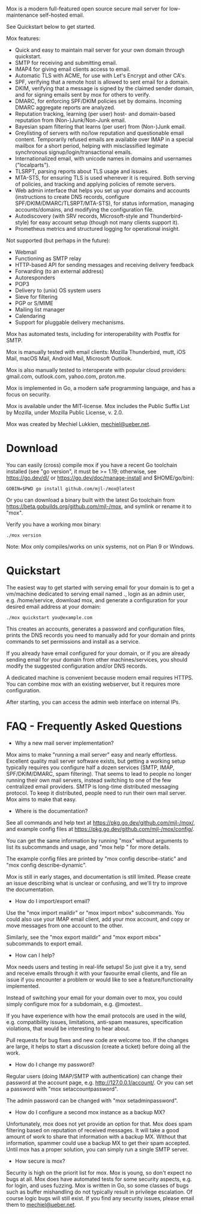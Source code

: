 Mox is a modern full-featured open source secure mail server for low-maintenance self-hosted email.

See Quickstart below to get started.

Mox features:

- Quick and easy to maintain mail server for your own domain through quickstart.
- SMTP for receiving and submitting email.
- IMAP4 for giving email clients access to email.
- Automatic TLS with ACME, for use with Let's Encrypt and other CA's.
- SPF, verifying that a remote host is allowed to sent email for a domain.
- DKIM, verifying that a message is signed by the claimed sender domain,
  and for signing emails sent by mox for others to verify.
- DMARC, for enforcing SPF/DKIM policies set by domains. Incoming DMARC
  aggregate reports are analyzed.
- Reputation tracking, learning (per user) host- and domain-based reputation from
  (Non-)Junk/Non-Junk email.
- Bayesian spam filtering that learns (per user) from (Non-)Junk email.
- Greylisting of servers with no/low reputation and questionable email content.
  Temporarily refused emails are available over IMAP in a special mailbox for a
  short period, helping with misclassified legimate synchronous
  signup/login/transactional emails.
- Internationalized email, with unicode names in domains and usernames
  ("localparts").
- TLSRPT, parsing reports about TLS usage and issues.
- MTA-STS, for ensuring TLS is used whenever it is required. Both serving of
  policies, and tracking and applying policies of remote servers.
- Web admin interface that helps you set up your domains and accounts
  (instructions to create DNS records, configure
  SPF/DKIM/DMARC/TLSRPT/MTA-STS), for status information, managing
  accounts/domains, and modifying the configuration file.
- Autodiscovery (with SRV records, Microsoft-style and Thunderbird-style) for
  easy account setup (though not many clients support it).
- Prometheus metrics and structured logging for operational insight.

Not supported (but perhaps in the future):

- Webmail
- Functioning as SMTP relay
- HTTP-based API for sending messages and receiving delivery feedback
- Forwarding (to an external address)
- Autoresponders
- POP3
- Delivery to (unix) OS system users
- Sieve for filtering
- PGP or S/MIME
- Mailing list manager
- Calendaring
- Support for pluggable delivery mechanisms.

Mox has automated tests, including for interoperability with Postfix for SMTP.

Mox is manually tested with email clients: Mozilla Thunderbird, mutt, iOS Mail,
macOS Mail, Android Mail, Microsoft Outlook.

Mox is also manually tested to interoperate with popular cloud providers:
gmail.com, outlook.com, yahoo.com, proton.me.

Mox is implemented in Go, a modern safe programming language, and has a focus on
security.

Mox is available under the MIT-license.
Mox includes the Public Suffix List by Mozilla, under Mozilla Public License, v. 2.0.

Mox was created by Mechiel Lukkien, mechiel@ueber.net.


# Download

You can easily (cross) compile mox if you have a recent Go toolchain installed
(see "go version", it must be >= 1.19; otherwise, see https://go.dev/dl/ or
https://go.dev/doc/manage-install and $HOME/go/bin):

	GOBIN=$PWD go install github.com/mjl-/mox@latest

Or you can download a binary built with the latest Go toolchain from
https://beta.gobuilds.org/github.com/mjl-/mox, and symlink or rename it to
"mox".

Verify you have a working mox binary:

	./mox version

Note: Mox only compiles/works on unix systems, not on Plan 9 or Windows.


# Quickstart

The easiest way to get started with serving email for your domain is to get a
vm/machine dedicated to serving email named <host>.<domain>, login as an admin
user, e.g. /home/service, download mox, and generate a configuration for your
desired email address at your domain:

	./mox quickstart you@example.com

This creates an accounts, generates a password and configuration files, prints
the DNS records you need to manually add for your domain and prints commands to
set permissions and install as a service.

If you already have email configured for your domain, or if you are already
sending email for your domain from other machines/services, you should modify
the suggested configuration and/or DNS records.

A dedicated machine is convenient because modern email requires HTTPS.  You can
combine mox with an existing webserver, but it requires more configuration.

After starting, you can access the admin web interface on internal IPs.


# FAQ - Frequently Asked Questions

- Why a new mail server implementation?

Mox aims to make "running a mail server" easy and nearly effortless. Excellent
quality mail server software exists, but getting a working setup typically
requires you configure half a dozen services (SMTP, IMAP, SPF/DKIM/DMARC, spam
filtering). That seems to lead to people no longer running their own mail
servers, instead switching to one of the few centralized email providers. SMTP
is long-time distributed messaging protocol. To keep it distributed, people
need to run their own mail server. Mox aims to make that easy.

- Where is the documentation?

See all commands and help text at https://pkg.go.dev/github.com/mjl-/mox/, and
example config files at https://pkg.go.dev/github.com/mjl-/mox/config/.

You can get the same information by running "mox" without arguments to list its
subcommands and usage, and "mox help <subcommand>" for more details.

The example config files are printed by "mox config describe-static" and "mox
config describe-dynamic".

Mox is still in early stages, and documentation is still limited. Please create
an issue describing what is unclear or confusing, and we'll try to improve the
documentation.

- How do I import/export email?

Use the "mox import maildir" or "mox import mbox" subcommands. You could also
use your IMAP email client, add your mox account, and copy or move messages
from one account to the other.

Similarly, see the "mox export maildir" and "mox export mbox" subcommands to
export email.

- How can I help?

Mox needs users and testing in real-life setups! So just give it a try, send
and receive emails through it with your favourite email clients, and file an
issue if you encounter a problem or would like to see a feature/functionality
implemented.

Instead of switching your email for your domain over to mox, you could simply
configure mox for a subdomain, e.g. <you>@moxtest.<yourdomain>.

If you have experience with how the email protocols are used in the wild, e.g.
compatibility issues, limitations, anti-spam measures, specification
violations, that would be interesting to hear about.

Pull requests for bug fixes and new code are welcome too. If the changes are
large, it helps to start a discussion (create a ticket) before doing all the
work.

- How do I change my password?

Regular users (doing IMAP/SMTP with authentication) can change their password
at the account page, e.g. http://127.0.0.1/account/. Or you can set a password
with "mox setaccountpassword".

The admin password can be changed with "mox setadminpassword".

- How do I configure a second mox instance as a backup MX?

Unfortunately, mox does not yet provide an option for that. Mox does spam
filtering based on reputation of received messages. It will take a good amount
of work to share that information with a backup MX. Without that information,
spammer could use a backup MX to get their spam accepted. Until mox has a
proper solution, you can simply run a single SMTP server.

- How secure is mox?

Security is high on the priorit list for mox. Mox is young, so don't expect no
bugs at all. Mox does have automated tests for some security aspects, e.g. for
login, and uses fuzzing. Mox is written in Go, so some classes of bugs such as
buffer mishandling do not typically result in privilege escalation.  Of course
logic bugs will still exist. If you find any security issues, please email them
to mechiel@ueber.net.
